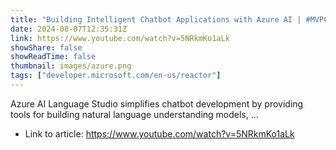```yaml
---
title: "Building Intelligent Chatbot Applications with Azure AI | #MVPConnect"
date: 2024-08-07T12:35:31Z
link: https://www.youtube.com/watch?v=5NRkmKo1aLk
showShare: false
showReadTime: false
thumbnail: images/azure.png
tags: ["developer.microsoft.com/en-us/reactor"]
---
```

Azure AI Language Studio simplifies chatbot development by providing tools for building natural language understanding models, ...

- Link to article: https://www.youtube.com/watch?v=5NRkmKo1aLk